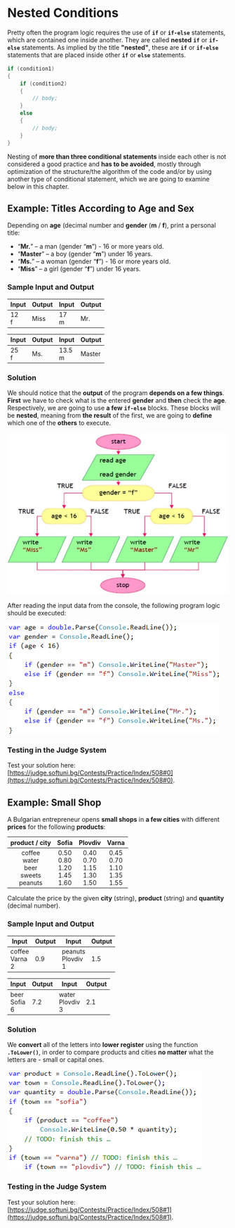 # Nested Conditions

Pretty often the program logic requires the use of **`if`** or **`if-else`** statements, which are contained one inside another. They are called **nested** **`if`** or **`if-else`** statements. As implied by the title **"nested"**, these are **`if`** or **`if-else`** statements that are placed inside other **`if`** or **`else`** statements.

```csharp
if (condition1)
{
    if (condition2)
    {
        // body; 
    }
    else
    {
        // body;
    }
}
```

Nesting of **more than three conditional statements** inside each other is not considered a good practice and **has to be avoided**, mostly through optimization of the structure/the algorithm of the code and/or by using another type of conditional statement, which we are going to examine below in this chapter.

## Example: Titles According to Age and Sex

Depending on **age** (decimal number and **gender** (**m** / **f**), print a personal title:
* “**Mr.**” – a man (gender “**m**”) - 16 or more years old.
* “**Master**” – a boy (gender “**m**”) under 16 years.
* “**Ms.**” – a woman (gender “**f**”) - 16 or more years old.
* “**Miss**” – a girl (gender “**f**”) under 16 years.

### Sample Input and Output

| Input | Output | Input | Output |
|----|----|----|----|
|12<br>f|Miss|17<br>m|Mr.|

| Input | Output | Input | Output |
|----|----|----|----|
|25<br>f|Ms.|13.5<br>m|Master|

### Solution

We should notice that the **output** of the program **depends on a few things**. **First** we have to check what is the entered **gender** and **then** check the **age**. Respectively, we are going to use **a few** **`if-else`** blocks. These blocks will be **nested**, meaning from **the result** of the first, we are going to **define** which one of the **others** to execute.

![](/assets/chapter-4-images/01.Personal-titles-01.jpg)

After reading the input data from the console, the following program logic should be executed:

![](/assets/chapter-4-images/01.Personal-titles-02.png)

### Testing in the Judge System

Test your solution here: [https://judge.softuni.bg/Contests/Practice/Index/508#0](https://judge.softuni.bg/Contests/Practice/Index/508#0).

## Example: Small Shop

A Bulgarian entrepreneur opens **small shops** in **a few cities** with different **prices** for the following **products**:

|product / city|Sofia|Plovdiv|Varna|
|:-------:|:-------:|:-------:|:-------:|
|coffee<br>water<br>beer<br>sweets<br>peanuts|0.50<br>0.80<br>1.20<br>1.45<br>1.60<br>|0.40<br>0.70<br>1.15<br>1.30<br>1.50<br>|0.45<br>0.70<br>1.10<br>1.35<br>1.55|

Calculate the price by the given **city** (string), **product** (string) and **quantity** (decimal number).

### Sample Input and Output

| Input | Output | Input | Output |
|-------|-------|-------|-------|
|coffee<br>Varna<br>2|0.9|peanuts<br>Plovdiv<br>1|1.5|

| Input | Output | Input | Output |
|-------|-------|-------|-------|
|beer<br>Sofia<br>6|7.2|water<br>Plovdiv<br>3|2.1|

### Solution

We **convert** all of the letters into **lower register** using the function **`.ToLower()`**, in order to compare products and cities **no matter** what the letters are - small or capital ones.

![](/assets/chapter-4-images/02.Small-shop-01.png)

### Testing in the Judge System

Test your solution here: [https://judge.softuni.bg/Contests/Practice/Index/508#1](https://judge.softuni.bg/Contests/Practice/Index/508#1).
